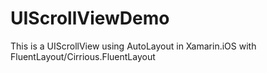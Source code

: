 # UIScrollViewDemo
This is a UIScrollView using AutoLayout in Xamarin.iOS with FluentLayout/Cirrious.FluentLayout
